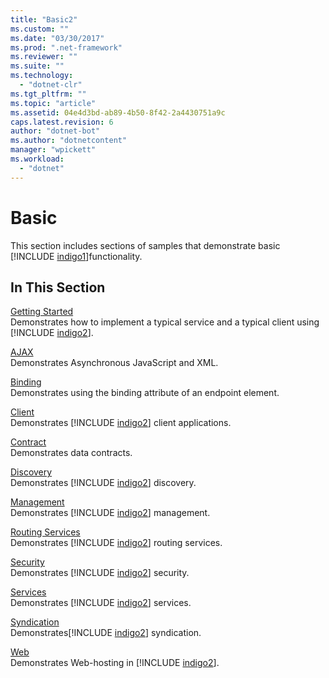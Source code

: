 ```yaml
---
title: "Basic2"
ms.custom: ""
ms.date: "03/30/2017"
ms.prod: ".net-framework"
ms.reviewer: ""
ms.suite: ""
ms.technology: 
  - "dotnet-clr"
ms.tgt_pltfrm: ""
ms.topic: "article"
ms.assetid: 04e4d3bd-ab89-4b50-8f42-2a4430751a9c
caps.latest.revision: 6
author: "dotnet-bot"
ms.author: "dotnetcontent"
manager: "wpickett"
ms.workload: 
  - "dotnet"
---
```

# Basic
This section includes sections of samples that demonstrate basic [!INCLUDE [indigo1](../../../../includes/indigo1-md.md)]functionality.  
  
## In This Section  
 [Getting Started](../../../../docs/framework/wcf/samples/getting-started-sample.md)  
 Demonstrates how to implement a typical service and a typical client using [!INCLUDE [indigo2](../../../../includes/indigo2-md.md)].  
  
 [AJAX](../../../../docs/framework/wcf/samples/ajax.md)  
 Demonstrates Asynchronous JavaScript and XML.  
  
 [Binding](../../../../docs/framework/wcf/samples/binding.md)  
 Demonstrates using the binding attribute of an endpoint element.  
  
 [Client](../../../../docs/framework/wcf/samples/client.md)  
 Demonstrates [!INCLUDE [indigo2](../../../../includes/indigo2-md.md)] client applications.  
  
 [Contract](../../../../docs/framework/wcf/samples/contract.md)  
 Demonstrates data contracts.  
  
 [Discovery](../../../../docs/framework/wcf/samples/discovery-samples.md)  
 Demonstrates [!INCLUDE [indigo2](../../../../includes/indigo2-md.md)] discovery.  
  
 [Management](../../../../docs/framework/wcf/samples/management.md)  
 Demonstrates [!INCLUDE [indigo2](../../../../includes/indigo2-md.md)] management.  
  
 [Routing Services](../../../../docs/framework/wcf/samples/routing-services.md)  
 Demonstrates [!INCLUDE [indigo2](../../../../includes/indigo2-md.md)] routing services.  
  
 [Security](../../../../docs/framework/wcf/samples/security-in-wcf.md)  
 Demonstrates [!INCLUDE [indigo2](../../../../includes/indigo2-md.md)] security.  
  
 [Services](../../../../docs/framework/wcf/samples/services.md)  
 Demonstrates [!INCLUDE [indigo2](../../../../includes/indigo2-md.md)] services.  
  
 [Syndication](../../../../docs/framework/wcf/samples/syndication.md)  
 Demonstrates[!INCLUDE [indigo2](../../../../includes/indigo2-md.md)] syndication.  
  
 [Web](../../../../docs/framework/wcf/samples/web.md)  
 Demonstrates Web-hosting in [!INCLUDE [indigo2](../../../../includes/indigo2-md.md)].

